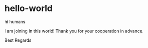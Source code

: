 # hello-world

hi humans

I am joining in this world!
Thank you for your cooperation in advance.

Best Regards
